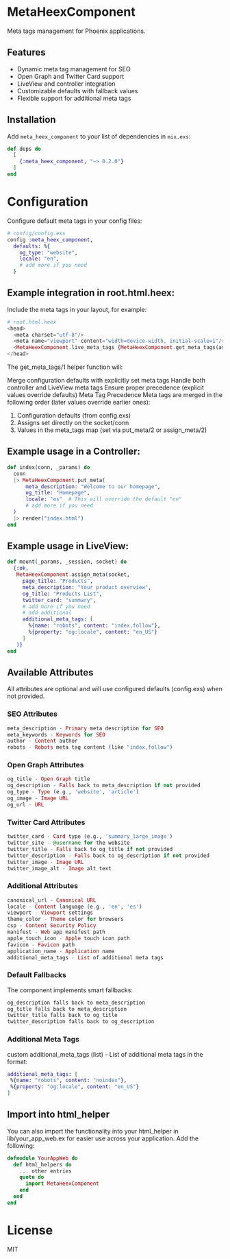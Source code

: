 # MetaHeexComponent

Meta tags management for Phoenix applications.

## Features

- Dynamic meta tag management for SEO
- Open Graph and Twitter Card support
- LiveView and controller integration
- Customizable defaults with fallback values
- Flexible support for additional meta tags

## Installation

Add `meta_heex_component` to your list of dependencies in `mix.exs`:


```elixir
def deps do
  [
    {:meta_heex_component, "~> 0.2.0"}
  ]
end
```

# Configuration
Configure default meta tags in your config files:

```elixir
# config/config.exs
config :meta_heex_component,
  defaults: %{
    og_type: "website",
    locale: "en",
    # add more if you need
  }
```

## Example integration in root.html.heex:

Include the meta tags in your layout, for example:

```elixir
# root.html.heex
<head>
  <meta charset="utf-8"/>
  <meta name="viewport" content="width=device-width, initial-scale=1"/>
  <MetaHeexComponent.live_meta_tags {MetaHeexComponent.get_meta_tags(assigns)} />
</head>
```

The get_meta_tags/1 helper function will:

Merge configuration defaults with explicitly set meta tags
Handle both controller and LiveView meta tags
Ensure proper precedence (explicit values override defaults)
Meta Tag Precedence
Meta tags are merged in the following order (later values override earlier ones):

1. Configuration defaults (from config.exs)
2. Assigns set directly on the socket/conn
3. Values in the meta_tags map (set via put_meta/2 or assign_meta/2)


## Example usage in a Controller:

```elixir
def index(conn, _params) do
  conn
  |> MetaHeexComponent.put_meta(
      meta_description: "Welcome to our homepage",
      og_title: "Homepage",
      locale: "es"  # This will override the default "en"
      # add more if you need
  )
  |> render("index.html")
end
```

## Example usage in LiveView:
```elixir
def mount(_params, _session, socket) do
  {:ok,
   MetaHeexComponent.assign_meta(socket,
     page_title: "Products",
     meta_description: "Your product overview",
     og_title: "Products List",
     twitter_card: "summary",
     # add more if you need
     # add additional
     additional_meta_tags: [
       %{name: "robots", content: "index,follow"},
       %{property: "og:locale", content: "en_US"}
     ]
   )}
end
```

## Available Attributes
All attributes are optional and will use configured defaults (config.exs) when not provided.


### SEO Attributes
```elixir
meta_description - Primary meta description for SEO
meta_keywords - Keywords for SEO
author - Content author
robots - Robots meta tag content (like "index,follow")
```


### Open Graph Attributes
```elixir
og_title - Open Graph title
og_description - Falls back to meta_description if not provided
og_type - Type (e.g., 'website', 'article')
og_image - Image URL
og_url - URL
```


### Twitter Card Attributes
```elixir
twitter_card - Card type (e.g., 'summary_large_image')
twitter_site - @username for the website
twitter_title - Falls back to og_title if not provided
twitter_description - Falls back to og_description if not provided
twitter_image - Image URL
twitter_image_alt - Image alt text
```

### Additional Attributes
```elixir
canonical_url - Canonical URL
locale - Content language (e.g., 'en', 'es')
viewport - Viewport settings
theme_color - Theme color for browsers
csp - Content Security Policy
manifest - Web app manifest path
apple_touch_icon - Apple touch icon path
favicon - Favicon path
application_name - Application name
additional_meta_tags - List of additional meta tags
```

### Default Fallbacks
The component implements smart fallbacks:

```elixir
og_description falls back to meta_description
og_title falls back to meta_description
twitter_title falls back to og_title
twitter_description falls back to og_description
```

### Additional Meta Tags
custom additional_meta_tags (list) - List of additional meta tags in the format:

 ```elixir
additional_meta_tags: [
  %{name: "robots", content: "noindex"},
  %{property: "og:locale", content: "en_US"}
]
```

## Import into html_helper

You can also import the functionality into your html_helper in lib/your_app_web.ex for easier use across your application. Add the following:

```elixir
defmodule YourAppWeb do
  def html_helpers do
    ... other entries
    quote do
      import MetaHeexComponent
    end
  end
end
```

# License
MIT
